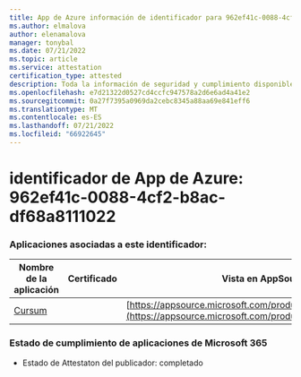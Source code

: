 ```yaml
---
title: App de Azure información de identificador para 962ef41c-0088-4cf2-b8ac-df68a8111022
ms.author: elmalova
author: elenamalova
manager: tonybal
ms.date: 07/21/2022
ms.topic: article
ms.service: attestation
certification_type: attested
description: Toda la información de seguridad y cumplimiento disponible para 962ef41c-0088-4cf2-b8ac-df68a8111022.
ms.openlocfilehash: e7d21322d0527cd4ccfc947578a2d6e6ad4a41e2
ms.sourcegitcommit: 0a27f7395a0969da2cebc8345a88aa69e841eff6
ms.translationtype: MT
ms.contentlocale: es-ES
ms.lasthandoff: 07/21/2022
ms.locfileid: "66922645"
---
```

# <a name="azure-app-id-962ef41c-0088-4cf2-b8ac-df68a8111022"></a>identificador de App de Azure: 962ef41c-0088-4cf2-b8ac-df68a8111022


### <a name="apps-associated-with-this-id"></a>Aplicaciones asociadas a este identificador:
| **Nombre de la aplicación** | **Certificado** | **Vista en AppSource** |
|--------------|---------------|-----------------------|
| [Cursum](../forward/WA200004407.md) |  | [https://appsource.microsoft.com/product/office/WA200004407](https://appsource.microsoft.com/product/office/WA200004407) |

### <a name="microsoft-365-app-compliance-status"></a>Estado de cumplimiento de aplicaciones de Microsoft 365
- Estado de Attestaton del publicador: completado
